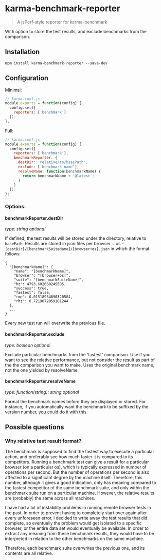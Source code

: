 # karma-benchmark-reporter
> A jsPerf-style reporter for karma-benchmark

With option to store the test results, and exclude benchmarks from the comparison.

## Installation

```shell
npm install karma-benchmark-reporter --save-dev
```

## Configuration
Minimal:

```js
// karma.conf.js
module.exports = function(config) {
  config.set({
    reporters: ['benchmark']
  });
};
```

Full:

```js
// karma.conf.js
module.exports = function(config) {
  config.set({
    reporters: ['benchmark'],
    benchmarkReporter: {
      destDir: 'relative/to/basePath',
      exclude: ['benchmark-name'],
      resolveName: function(benchmarkName) {
        return benchmarkName + '@latest';
      }
    }
  });
};
```

### Options:

#### benchmarkReporter.destDir
_type: string_
_optional_

If defined, the test results will be stored under the directory, relative to `basePath`.
Results are stored in json files per browser + os - `[destDir]/[benchmarkSuiteName]/[browser+os].json`
in which the format follows:

```
{
  "[benchmarkName]": {
    "name": "[benchmarkName]",
    "browser": "[browser+os]",
    "suite": "[benchmarkSuiteName]",
    "hz": 4793.602660245505,
    "success": true,
    "fastest": false,
    "rme": 0.01518934890320584,
    "rhz": 0.7219872859181244
  },
  ...
}
```

Every new test run will overwrite the previous file.

#### benchmarkReporter.exclude
_type: boolean_
_optional_

Exclude particular benchmarks from the 'fastest' comparison. Use if you want to see the relative
performance, but not consider the result as part of the the comparison you want to make.
Uses the original benchmark name, not the one yielded by resolveName.

#### benchmarkReporter.resolveName
_type: function(string): string_
_optional_

Format the benchmark names before they are displayed or stored. For instance, if you automatically want
the benchmark to be suffixed by the version number, you could do it with this.

## Possible questions

### Why relative test result format?

The benchmark is supposed to find the fastest way to execute a particular action, and preferably see how much
faster it is compared to its competitors. Running a benchmark test can give a result for a particular browser
(on a particular os), which is typically expressed in number of operations per second. But the number of
operations per second is also affected to a significant degree by the machine itself. Therefore, this number,
although it gives a good indication, only has meaning compared to the fastest competitor of the same
benchmark suite, and only within the benchmark suite run on a particular machine. However, the relative results
are (probably) the same across all machines.

I have had a lot of instability problems in running remote browser tests in the past. In order to prevent
having to completely start over again after every unforeseen error, I decided to write away the test results
that did complete, so eventually the problem would get isolated to a specific browser, or the entire data set
would eventually be available. In order to extract any meaning from these benchmark results, they would have to be
interpreted in relation to the other benchmarks on the same machine.

Therefore, each benchmark suite overwrites the previous one, and its contents are all relative. 